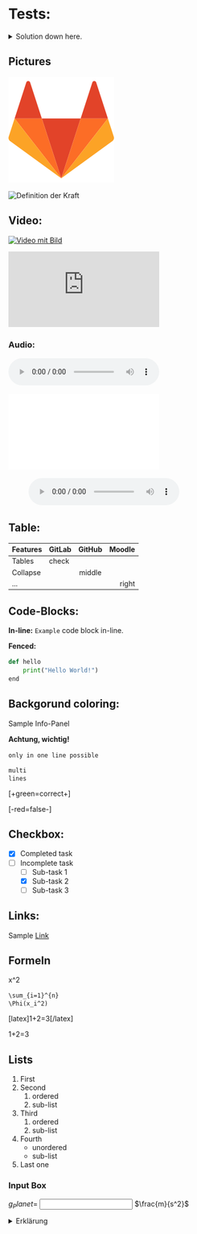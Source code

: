 # Tests:

<details>
  <summary markdown="span">Solution down here.</summary>

    Great, you found the solution!
</details>


## Pictures

![Markdown Logo](./../images/markdown_logo.png)

![Definition der Kraft](https://lx3.mint-kolleg.kit.edu/onlinekursphysik/html/1.3.1/Physikkurs/kraefte_definitionmessung/images/WaageGGundnGG.png)

## Video:

[![Video mit Bild](https://lx3.mint-kolleg.kit.edu/onlinekursphysik/html/1.3.1/Physikkurs/kraefte_definitionmessung/images/WaageGGundnGG.png)](https://media.bibliothek.kit.edu/world/2020/DIVA-2020-436_mp4.mp4)

<iframe src="https://media.bibliothek.kit.edu/world/2020/DIVA-2020-436_mp4.mp4" frameborder="0" allowfullscreen="true"> </iframe>

### Audio:

![GitLab sample audio](./../images/markdown_audio.mp3)

<iframe src="../images/markdown_audio.mp3" frameborder="0" allowfullscreen="true"> </iframe>

<figure>
  <audio controls title="GitLab test audio.>
      <source src="./../images/markdown_audio.mp3" type="audio/mpeg">
      Your browser does not support the audio element.
  </audio>
</figure>


## Table:

| Features | GitLab | GitHub | Moodle |
| :--- | :--- | :---: | ---: |
| Tables | check |  |  |
| Collapse |  | middle |  |
| ... |  |  | right |

## Code-Blocks:

**In-line:** `Example` code block in-line.

**Fenced:**

```python
def hello
    print("Hello World!")
end
```

## Backgorund coloring:

 Sample Info-Panel

 **Achtung, wichtig!**

`only in one line possible`

```text
multi
lines
```

\[+green=correct+\]

\[-red=false-\]

## Checkbox:

* [x] Completed task
* [ ] Incomplete task
  * [ ] Sub-task 1
  * [x] Sub-task 2
  * [ ] Sub-task 3

## Links:

Sample [Link](https://www.youtube.com/embed/enMumwvLAug)

## Formeln

x^2

```text
\sum_{i=1}^{n}
\Phi(x_i^2)
```

\[latex\]1+2=3\[/latex\]

1+2=3

## Lists

1. First
2. Second
   1. ordered
   2. sub-list
3. Third
   1. ordered
   2. sub-list
4. Fourth
   * unordered
   * sub-list
5. Last one

### Input Box

<label for="uinput">$`g_Planet =`$</label>
<input type="text" id="uinput" name="uinput">
$`\frac{m}{s^2}`$

<details>
  <summary markdown="span">Erklärung</summary>

    [Erklärung ...]


### Footnote:

Sample footnote: [^1]

[^1]: This is how a footnote looks like.


### Backgorund coloring:

<span style="background-color: #FFFF00">This text is highlighted in yellow.</span>

Here is an example of <mark>highlighted text</mark> using the &lt;mark&gt; tag.

### Schriftgröße

<h1> Dieser Text ist riesig</h1>

<h3> Dieser Text ist mittelgroß</h3>

<h6> Dieser Text ist winzig
  <br>und geht über mehrere Zeilen
</h6>


<script src="https://h5p.org/sites/all/modules/h5p/library/js/h5p-resizer.js" charset="UTF-8"></script>
